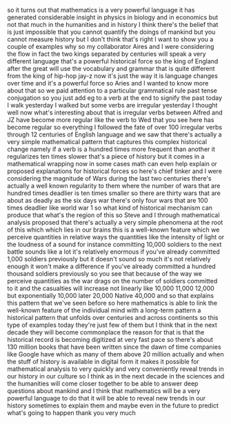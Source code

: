 
so it turns out that mathematics is a
very powerful language it has generated
considerable insight in physics in
biology and in economics but not that
much in the humanities and in history I
think there&#39;s the belief that is just
impossible that you cannot quantify the
doings of mankind but you cannot measure
history but I don&#39;t think that&#39;s right I
want to show you a couple of examples
why so my collaborator Aires and I were
considering the flow in fact the two
kings separated by centuries will speak
a very different language that&#39;s a
powerful historical force so the king of
England after the great will use the
vocabulary and grammar that is quite
different from the king of hip-hop
jay-z now it&#39;s just the way it is
language changes over time and it&#39;s a
powerful force
so Aries and I wanted to know more about
that so we paid attention to a
particular grammatical rule past tense
conjugation so you just add eg to a verb
at the end to signify the past today I
walk yesterday I walked but some verbs
are irregular yesterday I thought well
now what&#39;s interesting about that is
irregular verbs between Alfred and JZ
have become more regular like the verb
to Wed that you see here has become
regular so everything I followed the
fate of over 100 irregular verbs through
12 centuries of English language and we
saw that there&#39;s actually a very simple
mathematical pattern that captures this
complex historical change namely if a
verb is a hundred times more frequent
than another it regularizes ten times
slower that&#39;s a piece of history but it
comes in a mathematical wrapping now in
some cases math can even help explain or
proposed explanations for historical
forces
so here&#39;s chief tinker and I were
considering the magnitude of Wars during
the last two centuries there&#39;s actually
a well known regularity to them where
the number of wars that are hundred
times deadlier is ten times smaller so
there are thirty wars that are about as
deadly as the six days war there&#39;s only
four wars that are 100 times deadlier
like world war 1 so what kind of
historical mechanism can produce that
what&#39;s the region of this so Steve and I
through mathematical analysis proposed
that there&#39;s actually a very simple
phenomena at the root of this which
which lies in our brains this is a
well-known feature which we perceive
quantities in relative ways the
quantities like the intensity of light
or the loudness of a sound for instance
committing 10,000 soldiers to the next
battle sounds like a lot it&#39;s relatively
enormous if you&#39;ve already committed
1,000 soldiers previously but it doesn&#39;t
sound so much it&#39;s not relatively enough
it won&#39;t make a difference if you&#39;ve
already committed a hundred thousand
soldiers previously so you see that
because of the way we perceive
quantities as the war drags on the
number of soldiers committed to it and
the casualties will increase not
linearly like 10,000 11,000 12,000 but
exponentially 10,000 later 20,000 Native
40,000 and so that explains this pattern
that we&#39;ve seen before
so here mathematics is able to link the
well-known feature of the individual
mind with a long-term pattern a
historical pattern that unfolds over
centuries and across continents so this
type of examples today they&#39;re just few
of them but I think that in the next
decade they will become commonplace the
reason for that is that the historical
record is becoming digitized at very
fast pace so there&#39;s about 130 million
books that have been written since the
dawn of time companies like Google have
which as many of them above 20 million
actually and when the stuff of history
is available in digital form it makes it
possible for mathematical analysis to
very quickly and very conveniently
reveal trends in our history in our
culture so I think as in the next decade
in the sciences and the humanities will
come closer together to be able to
answer deep questions about mankind and
I think that mathematics will be a very
powerful language to do that it will be
able to reveal new trends in our history
sometimes to explain them and maybe even
in the future to predict what&#39;s going to
happen thank you very much
